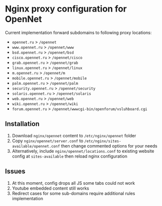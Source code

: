 # Nginx proxy configuration for OpenNet

Current implementation forward subdomains to following proxy locations:

* `opennet.ru` > `/opennet`
* `www.opennet.ru` > `/opennet/www`
* `bsd.opennet.ru` > `/opennet/bsd`
* `cisco.opennet.ru` > `/opennet/cisco`
* `grab.opennet.ru` > `/opennet/grab`
* `linux.opennet.ru` > `/opennet/linux`
* `m.opennet.ru` > `/opennet/m`
* `mobile.opennet.ru` > `/opennet/mobile`
* `palm.opennet.ru` > `/opennet/palm`
* `security.opennet.ru` > `/opennet/security`
* `solaris.opennet.ru` > `/opennet/solaris`
* `web.opennet.ru` > `/opennet/web`
* `wiki.opennet.ru` > `/opennet/wiki`
* `forum.opennet.ru` > `/opennet/wwwcgi-bin/openforum/vsluhboard.cgi`

## Installation

1. Download `nginx/opennet` content to `/etc/nginx/opennet` folder
2. Copy `nginx/opennet/server.conf` to `/etc/nginx/sites-available/opennet.conf` then change commented options for your needs
3. Alternatively, include `nginx/opennet/locations.conf` to existing website config at `sites-available` then reload nginx configuration

## Issues

1. At this moment, config drops all JS some tabs could not work
2. Youtube embedded content still works
3. Redirect cases for some sub-domains require additional rules implementation